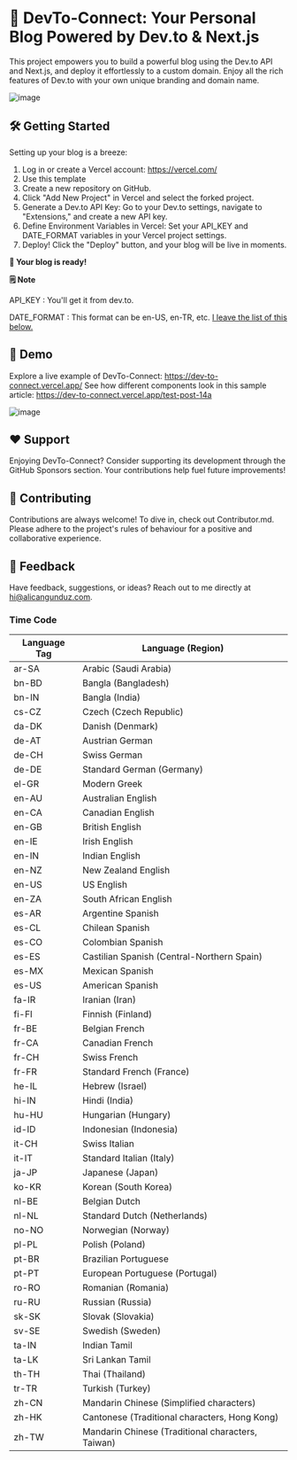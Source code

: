 # 🚀 DevTo-Connect: Your Personal Blog Powered by Dev.to & Next.js
This project empowers you to build a powerful blog using the Dev.to API and Next.js, and deploy it effortlessly to a custom domain. Enjoy all the rich features of Dev.to with your own unique branding and domain name.

![image](https://github.com/alicangunduz/DevTo-Connect/assets/54004830/080bfd49-7a64-49a9-9859-50a281c17ea4)


## 🛠️ Getting Started
Setting up your blog is a breeze:
1. Log in or create a Vercel account: https://vercel.com/
2. Use this template
3. Create a new repository on GitHub.
4. Click "Add New Project" in Vercel and select the forked project.
5. Generate a Dev.to API Key: Go to your Dev.to settings, navigate to "Extensions," and create a new API key.
6. Define Environment Variables in Vercel: Set your API_KEY and DATE_FORMAT variables in your Vercel project settings.
7. Deploy! Click the "Deploy" button, and your blog will be live in moments.

**🎉 Your blog is ready!**



**🗒️ Note**

API_KEY : You'll get it from dev.to.

DATE_FORMAT : This format can be en-US, en-TR, etc. [I leave the list of this below. ](#time-code) 

## 👀 Demo
Explore a live example of DevTo-Connect: https://dev-to-connect.vercel.app/
See how different components look in this sample article: https://dev-to-connect.vercel.app/test-post-14a

![image](https://github.com/alicangunduz/DevTo-Connect/assets/54004830/b3330f4d-130f-4fdb-8320-8df06a3c2d6f)



## ❤️ Support
Enjoying DevTo-Connect? Consider supporting its development through the GitHub Sponsors section. Your contributions help fuel future improvements!

## 🤝 Contributing
Contributions are always welcome! To dive in, check out Contributor.md. Please adhere to the project's rules of behaviour for a positive and collaborative experience.

## 💬 Feedback
Have feedback, suggestions, or ideas? Reach out to me directly at hi@alicangunduz.com.


### Time Code

| Language Tag | Language (Region) |
|---|---|
| ar-SA | Arabic (Saudi Arabia) |
| bn-BD | Bangla (Bangladesh) |
| bn-IN | Bangla (India) |
| cs-CZ | Czech (Czech Republic) |
| da-DK | Danish (Denmark) |
| de-AT | Austrian German |
| de-CH | Swiss German |
| de-DE | Standard German (Germany) |
| el-GR | Modern Greek |
| en-AU | Australian English |
| en-CA | Canadian English |
| en-GB | British English |
| en-IE | Irish English |
| en-IN | Indian English |
| en-NZ | New Zealand English |
| en-US | US English |
| en-ZA | South African English |
| es-AR | Argentine Spanish |
| es-CL | Chilean Spanish |
| es-CO | Colombian Spanish |
| es-ES | Castilian Spanish (Central-Northern Spain) |
| es-MX | Mexican Spanish |
| es-US | American Spanish |
| fa-IR | Iranian (Iran) |
| fi-FI | Finnish (Finland) |
| fr-BE | Belgian French |
| fr-CA | Canadian French |
| fr-CH | Swiss French |
| fr-FR | Standard French (France) |
| he-IL | Hebrew (Israel) |
| hi-IN | Hindi (India) |
| hu-HU | Hungarian (Hungary) |
| id-ID | Indonesian (Indonesia) |
| it-CH | Swiss Italian |
| it-IT | Standard Italian (Italy) |
| ja-JP | Japanese (Japan) |
| ko-KR | Korean (South Korea) |
| nl-BE | Belgian Dutch |
| nl-NL | Standard Dutch (Netherlands) |
| no-NO | Norwegian (Norway) |
| pl-PL | Polish (Poland) |
| pt-BR | Brazilian Portuguese |
| pt-PT | European Portuguese (Portugal) |
| ro-RO | Romanian (Romania) |
| ru-RU | Russian (Russia) |
| sk-SK | Slovak (Slovakia) |
| sv-SE | Swedish (Sweden) |
| ta-IN | Indian Tamil |
| ta-LK | Sri Lankan Tamil |
| th-TH | Thai (Thailand) |
| tr-TR | Turkish (Turkey) |
| zh-CN | Mandarin Chinese (Simplified characters) |
| zh-HK | Cantonese (Traditional characters, Hong Kong) |
| zh-TW | Mandarin Chinese (Traditional characters, Taiwan) |
